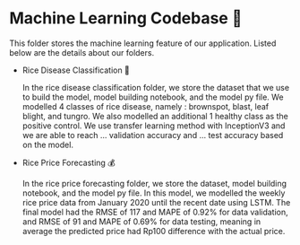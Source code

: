 # Machine Learning Codebase 🌾

This folder stores the machine learning feature of our application. Listed below are the details about our folders.

- Rice Disease Classification 🦠

  <p>In the rice disease classification folder, we store the dataset that we use to build the model, model building notebook, and the model py file. We modelled 4 classes of rice disease, namely : brownspot, blast, leaf blight, and tungro. We also modelled an additional 1 healthy class as the positive control. We use transfer learning method with InceptionV3 and we are able to reach ... validation accuracy and ... test accuracy based on the model.
  </p>
- Rice Price Forecasting 💰
  <p>
  In the rice price forecasting folder, we store the dataset, model building notebook, and the model py file. In this model, we modelled the weekly rice price data from January 2020 until the recent date using LSTM. The final model had the RMSE of 117 and MAPE of 0.92% for data validation, and RMSE of 91 and MAPE of 0.69% for data testing, meaning in average the predicted price had Rp100 difference with the actual price. </p>
